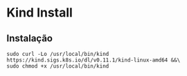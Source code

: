 # Kind Install

## Instalação

    sudo curl -Lo /usr/local/bin/kind https://kind.sigs.k8s.io/dl/v0.11.1/kind-linux-amd64 &&\
    sudo chmod +x /usr/local/bin/kind
